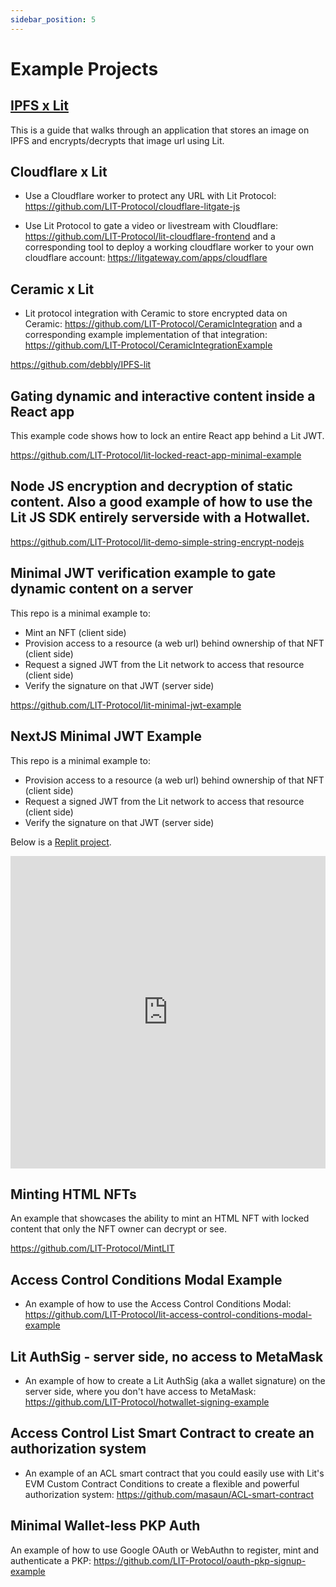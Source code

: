 ```yaml
---
sidebar_position: 5
---
```


# Example Projects

## [IPFS x Lit](https://github.com/debbly/IPFS-lit)

This is a guide that walks through an application that stores an image on IPFS and encrypts/decrypts that image url using Lit.

## Cloudflare x Lit

- Use a Cloudflare worker to protect any URL with Lit Protocol: https://github.com/LIT-Protocol/cloudflare-litgate-js

- Use Lit Protocol to gate a video or livestream with Cloudflare: https://github.com/LIT-Protocol/lit-cloudflare-frontend and a corresponding tool to deploy a working cloudflare worker to your own cloudflare account: https://litgateway.com/apps/cloudflare

## Ceramic x Lit

- Lit protocol integration with Ceramic to store encrypted data on Ceramic: https://github.com/LIT-Protocol/CeramicIntegration and a corresponding example implementation of that integration: https://github.com/LIT-Protocol/CeramicIntegrationExample

https://github.com/debbly/IPFS-lit

## Gating dynamic and interactive content inside a React app

This example code shows how to lock an entire React app behind a Lit JWT.

https://github.com/LIT-Protocol/lit-locked-react-app-minimal-example

## Node JS encryption and decryption of static content. Also a good example of how to use the Lit JS SDK entirely serverside with a Hotwallet.

https://github.com/LIT-Protocol/lit-demo-simple-string-encrypt-nodejs

## Minimal JWT verification example to gate dynamic content on a server

This repo is a minimal example to:

- Mint an NFT (client side)
- Provision access to a resource (a web url) behind ownership of that NFT (client side)
- Request a signed JWT from the Lit network to access that resource (client side)
- Verify the signature on that JWT (server side)

https://github.com/LIT-Protocol/lit-minimal-jwt-example

## NextJS Minimal JWT Example

This repo is a minimal example to:

- Provision access to a resource (a web url) behind ownership of that NFT (client side)
- Request a signed JWT from the Lit network to access that resource (client side)
- Verify the signature on that JWT (server side)

Below is a [Replit project](https://replit.com/@lit/NextJS-x-Lit-Token-Gating#pages/index.js).

<iframe frameborder="0" width="100%" height="500px" className="repls" style={{display: "none"}} src="https://replit.com/@lit/NextJS-x-Lit-Token-Gating#pages/index.js"></iframe>

## Minting HTML NFTs

An example that showcases the ability to mint an HTML NFT with locked content that only the NFT owner can decrypt or see.

https://github.com/LIT-Protocol/MintLIT

## Access Control Conditions Modal Example

- An example of how to use the Access Control Conditions Modal: https://github.com/LIT-Protocol/lit-access-control-conditions-modal-example

## Lit AuthSig - server side, no access to MetaMask

- An example of how to create a Lit AuthSig (aka a wallet signature) on the server side, where you don't have access to MetaMask: https://github.com/LIT-Protocol/hotwallet-signing-example

## Access Control List Smart Contract to create an authorization system

- An example of an ACL smart contract that you could easily use with Lit's EVM Custom Contract Conditions to create a flexible and powerful authorization system: https://github.com/masaun/ACL-smart-contract

## Minimal Wallet-less PKP Auth

An example of how to use Google OAuth or WebAuthn to register, mint and authenticate a PKP: https://github.com/LIT-Protocol/oauth-pkp-signup-example